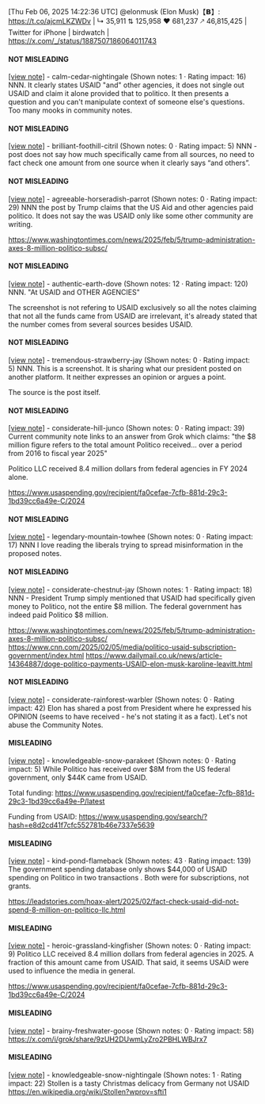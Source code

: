 [Thu Feb 06, 2025 14:22:36 UTC] @elonmusk (Elon Musk)【𝗕】: https://t.co/ajcmLKZWDv | ↳ 35,911 ⇅ 125,958 ♥ 681,237 🡕 46,815,425 | Twitter for iPhone | birdwatch | https://x.com/_/status/1887507186064011743

#### NOT MISLEADING

[[view note]](https://x.com/i/birdwatch/n/1887647161976061987) - calm-cedar-nightingale (Shown notes: 1 · Rating impact: 16)
NNN. It clearly states USAID "and" other agencies, it does not single out USAID and claim it alone provided that to politico. It then presents a question and you can't manipulate context of someone else's questions. Too many mooks in community notes. 

#### NOT MISLEADING

[[view note]](https://x.com/i/birdwatch/n/1887557554122678639) - brilliant-foothill-citril (Shown notes: 0 · Rating impact: 5)
NNN - post does not say how much specifically came from all sources, no need to fact check one amount from one source when it clearly says “and others”.

#### NOT MISLEADING

[[view note]](https://x.com/i/birdwatch/n/1887551188054515989) - agreeable-horseradish-parrot (Shown notes: 0 · Rating impact: 29)
NNN the post by Trump claims that the US Aid and other agencies paid politico.  It does not say the was USAID only like some other community are writing.

https://www.washingtontimes.com/news/2025/feb/5/trump-administration-axes-8-million-politico-subsc/

#### NOT MISLEADING

[[view note]](https://x.com/i/birdwatch/n/1887542560442200546) - authentic-earth-dove (Shown notes: 12 · Rating impact: 120)
NNN. "At USAID and OTHER AGENCIES"

The screenshot is not refering to USAID exclusively so all the notes claiming that not all the funds came from USAID are irrelevant, it's already stated that the number comes from several sources besides USAID.

#### NOT MISLEADING

[[view note]](https://x.com/i/birdwatch/n/1887526813263638841) - tremendous-strawberry-jay (Shown notes: 0 · Rating impact: 5)
NNN.  This is a screenshot.  It is sharing what our president posted on another platform.  It neither expresses an opinion or argues a point.

The source is the post itself.

#### NOT MISLEADING

[[view note]](https://x.com/i/birdwatch/n/1887516812583313475) - considerate-hill-junco (Shown notes: 0 · Rating impact: 39)
Current community note links to an answer from Grok which claims: "the $8 million figure refers to the total amount Politico received... over a period from 2016 to fiscal year 2025"

Politico LLC received 8.4 million dollars from federal agencies in FY 2024 alone.

https://www.usaspending.gov/recipient/fa0cefae-7cfb-881d-29c3-1bd39cc6a49e-C/2024

#### NOT MISLEADING

[[view note]](https://x.com/i/birdwatch/n/1887516647373554008) - legendary-mountain-towhee (Shown notes: 0 · Rating impact: 17)
NNN I love reading the liberals trying to spread misinformation in the proposed notes. 

#### NOT MISLEADING

[[view note]](https://x.com/i/birdwatch/n/1887511568163746211) - considerate-chestnut-jay (Shown notes: 1 · Rating impact: 18)
NNN - President Trump simply mentioned that USAID had specifically given money to Politico, not the entire $8 million. The federal government has indeed paid Politico $8 million. 

https://www.washingtontimes.com/news/2025/feb/5/trump-administration-axes-8-million-politico-subsc/
https://www.cnn.com/2025/02/05/media/politico-usaid-subscription-government/index.html
https://www.dailymail.co.uk/news/article-14364887/doge-politico-payments-USAID-elon-musk-karoline-leavitt.html

#### NOT MISLEADING

[[view note]](https://x.com/i/birdwatch/n/1887511050834395388) - considerate-rainforest-warbler (Shown notes: 0 · Rating impact: 42)
Elon has shared a post from President where he expressed his OPINION (seems to have received - he's not stating it as a fact). Let's not abuse the Community Notes. 

#### MISLEADING

[[view note]](https://x.com/i/birdwatch/n/1887520287195078920) - knowledgeable-snow-parakeet (Shown notes: 0 · Rating impact: 5)
While Politico has received over $8M from the US federal government, only $44K came from USAID.

Total funding:
https://www.usaspending.gov/recipient/fa0cefae-7cfb-881d-29c3-1bd39cc6a49e-P/latest

Funding from USAID:
https://www.usaspending.gov/search/?hash=e8d2cd41f7cfc552781b46e7337e5639

#### MISLEADING

[[view note]](https://x.com/i/birdwatch/n/1887537411220975816) - kind-pond-flameback (Shown notes: 43 · Rating impact: 139)
The government spending database only shows $44,000 of USAID spending on Politico in two transactions . Both were for subscriptions, not grants.

https://leadstories.com/hoax-alert/2025/02/fact-check-usaid-did-not-spend-8-million-on-politico-llc.html

#### MISLEADING

[[view note]](https://x.com/i/birdwatch/n/1887523129313968331) - heroic-grassland-kingfisher (Shown notes: 0 · Rating impact: 9)
Politico LLC received 8.4 million dollars from federal agencies in 2025. A fraction of this amount came from USAID. That said, it seems USAiD were used to influence the media in general. 

https://www.usaspending.gov/recipient/fa0cefae-7cfb-881d-29c3-1bd39cc6a49e-C/2024

#### MISLEADING

[[view note]](https://x.com/i/birdwatch/n/1887508437988151662) - brainy-freshwater-goose (Shown notes: 0 · Rating impact: 58)
https://x.com/i/grok/share/9zUH2DUwmLyZro2PBHLWBJrx7

#### MISLEADING

[[view note]](https://x.com/i/birdwatch/n/1887530741321355669) - knowledgeable-snow-nightingale (Shown notes: 1 · Rating impact: 22)
Stollen is a tasty Christmas delicacy from Germany not USAID
https://en.wikipedia.org/wiki/Stollen?wprov=sfti1
